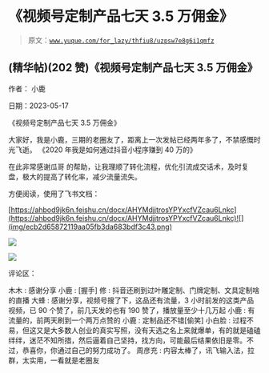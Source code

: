 # 《视频号定制产品七天 3.5 万佣金》

> 原文：[`www.yuque.com/for_lazy/thfiu8/uzpsw7e8g6i1qmfz`](https://www.yuque.com/for_lazy/thfiu8/uzpsw7e8g6i1qmfz)



## (精华帖)(202 赞)《视频号定制产品七天 3.5 万佣金》 

作者： 小鹿 

日期：2023-05-17 

《视频号定制产品七天 3.5 万佣金》 

大家好，我是小鹿，三期的老圈友了，距离上一次发帖已经两年多了，不禁感慨时光飞逝。 《2020 年我是如何通过抖音小程序赚到 40 万的》 

在此非常感谢瓜哥 的帮助，让我理顺了转化流程，优化引流成交话术，及时复盘，极大的提高了转化率，减少流量流失。 

方便阅读，使用了飞书文档： 

[https://ahbod9jk6n.feishu.cn/docx/AHYMdjjtrosYPYxcfVZcau6Lnkc](https://ahbod9jk6n.feishu.cn/docx/AHYMdjjtrosYPYxcfVZcau6Lnkc)![](img/ecb2d65872119aa05fb3da683bdf3c43.png) 

![](img/a354165ac641ae1162c3768f580566e2.png)  

![](img/6c043edbf2733efa1fe266fa262f8e6c.png)  

评论区： 

木木 : 感谢分享 小鹿 : [握手] 修 : 抖音还刷到过叶雕定制、门牌定制、文具定制啥的直播 大蜂 : 感谢分享，视频号搜了下，这品还有流量，3 小时前发的这类产品视频，已 90 个赞了，前几天发的也有 190 赞了，播放量至少十几万起 小鹿 : 有流量的，前两天刷到一个两万点赞的 小鹿 : 定制品还不错[偷笑] 小白脸 : 过程不易，但这又是大多数人创业的真实写照，没有天选之名上来就爆单，有的就是磕磕绊绊，迷茫不知所措，然后逼着自己坚持，找方向，可能最后结果依旧是零。不过，恭喜你，你通过自己的努力成功了。 周彦充 : 内容太棒了，讯飞输入法，拉群，太实用，一看就是老圈友